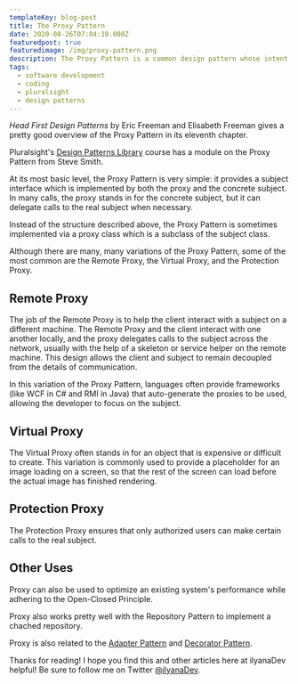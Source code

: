 ```yaml
---
templateKey: blog-post
title: The Proxy Pattern
date: 2020-08-26T07:04:10.000Z
featuredpost: true
featuredimage: /img/proxy-pattern.png
description: The Proxy Pattern is a common design pattern whose intent is to provide a class that acts as a stand-in for another class in order to control access to it. You may also know it as the Surrogate Pattern.
tags:
  - software development
  - coding
  - pluralsight
  - design patterns
---
```


*Head First Design Patterns* by Eric Freeman and Elisabeth Freeman gives a pretty good overview of the Proxy Pattern in its eleventh chapter.

Pluralsight's [Design Patterns Library](https://app.pluralsight.com/library/courses/patterns-library/table-of-contents) course has a module on the Proxy Pattern from Steve Smith.

At its most basic level, the Proxy Pattern is very simple: it provides a subject interface which is implemented by both the proxy and the concrete subject. In many calls, the proxy stands in for the concrete subject, but it can delegate calls to the real subject when necessary.

Instead of the structure described above, the Proxy Pattern is sometimes implemented via a proxy class which is a subclass of the subject class.

Although there are many, many variations of the Proxy Pattern, some of the most common are the Remote Proxy, the Virtual Proxy, and the Protection Proxy.

Remote Proxy
--

The job of the Remote Proxy is to help the client interact with a subject on a different machine. The Remote Proxy and the client interact with one another locally, and the proxy delegates calls to the subject across the network, usually with the help of a skeleton or service helper on the remote machine. This design allows the client and subject to remain decoupled from the details of communication.

In this variation of the Proxy Pattern, languages often provide frameworks (like WCF in C# and RMI in Java) that auto-generate the proxies to be used, allowing the developer to focus on the subject.

Virtual Proxy
--

The Virtual Proxy often stands in for an object that is expensive or difficult to create. This variation is commonly used to provide a placeholder for an image loading on a screen, so that the rest of the screen can load before the actual image has finished rendering.

Protection Proxy
--

The Protection Proxy ensures that only authorized users can make certain calls to the real subject.

Other Uses
--

Proxy can also be used to optimize an existing system's performance while adhering to the Open-Closed Principle.

Proxy also works pretty well with the Repository Pattern to implement a chached repository.

Proxy is also related to the [Adapter Pattern](https://ilyana.dev/blog/2020-08-21-adapter-pattern/) and [Decorator Pattern](https://ilyana.dev/blog/2020-08-10-decorator-pattern/).

Thanks for reading! I hope you find this and other articles here at ilyanaDev helpful! Be sure to follow me on Twitter [@ilyanaDev](https://twitter.com/ilyanaDev).

